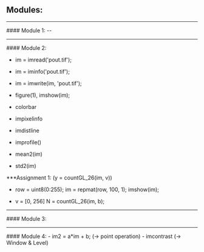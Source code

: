 ## Modules:
<hr>
#### Module 1: 
--
<hr>
#### Module 2:

- im = imread('pout.tif');
- im = iminfo('pout.tif');
- im = imwrite(im, 'pout.tif');

- figure(1), imshow(im);
- colorbar

- impixelinfo
- imdistline
- improfile()

- mean2(im)
- std2(im)

***Assignment 1: (y = countGL_26(im, v))

- row = uint8(0:255);
  im = repmat(row, 100, 1);
  imshow(im);

- v = [0, 256]
  N = countGL_26(im, b);

<hr>
#### Module 3:


<hr>
#### Module 4:
- im2 = a*im + b; (-> point operation)
- imcontrast (-> Window & Level)


